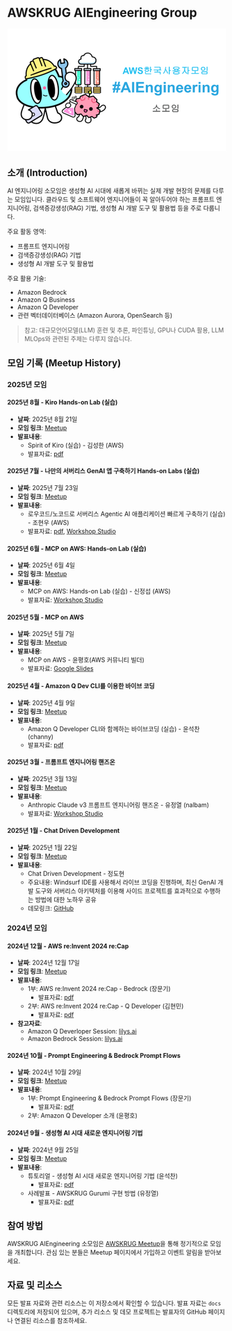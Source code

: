 # AWSKRUG AIEngineering Group

![AWSKRUG AIEngineering Group](./logos/awskrug-aigngineering-2024.png)

## 소개 (Introduction)

AI 엔지니어링 소모임은 생성형 AI 시대에 새롭게 바뀌는 실제 개발 현장의 문제를 다루는 모임입니다. 클라우드 및 소프트웨어 엔지니어들이 꼭 알아두어야 하는 프롬프트 엔지니어링, 검색증강생성(RAG) 기법, 생성형 AI 개발 도구 및 활용법 등을 주로 다룹니다.

주요 활동 영역:
- 프롬프트 엔지니어링
- 검색증강생성(RAG) 기법
- 생성형 AI 개발 도구 및 활용법

주요 활용 기술:
- Amazon Bedrock
- Amazon Q Business
- Amazon Q Developer
- 관련 벡터데이터베이스 (Amazon Aurora, OpenSearch 등)

> 참고: 대규모언어모델(LLM) 훈련 및 추론, 파인튜닝, GPU나 CUDA 활용, LLM MLOps와 관련된 주제는 다루지 않습니다.

## 모임 기록 (Meetup History)

### 2025년 모임

#### 2025년 8월 - Kiro Hands-on Lab (실습)
* **날짜**: 2025년 8월 21일
* **모임 링크**: [Meetup](https://www.meetup.com/awskrug/events/310381376)
* **발표내용**:
  * Spirit of Kiro (실습) - 김성한 (AWS)
  * 발표자료: [pdf](docs/20250821_AWSKRUG_AIENG_KIRO.pdf)

#### 2025년 7월 - 나만의 서버리스 GenAI 앱 구축하기 Hands-on Labs (실습)
* **날짜**: 2025년 7월 23일
* **모임 링크**: [Meetup](https://www.meetup.com/awskrug/events/308422293/)
* **발표내용**:
  * 로우코드/노코드로 서버리스 Agentic AI 애플리케이션 빠르게 구축하기 (실습) - 조현우 (AWS)
  * 발표자료: [pdf](docs/20250723%20AWSKRUG%20-%20GenAI%20Workshop.pdf), [Workshop Studio](https://catalog.us-east-1.prod.workshops.aws/workshops/c8b1983a-a259-462e-bd9e-065668e6ea50/ko-KR)

#### 2025년 6월 - MCP on AWS: Hands-on Lab (실습)
* **날짜**: 2025년 6월 4일
* **모임 링크**: [Meetup](https://www.meetup.com/awskrug/events/307856695/)
* **발표내용**:
  * MCP on AWS: Hands-on Lab (실습) - 신정섭 (AWS)
  * 발표자료: [Workshop Studio](https://catalog.us-east-1.prod.workshops.aws/workshops/4bfd0cd5-45d4-4183-ab13-6992de68d888/ko-KR)

#### 2025년 5월 - MCP on AWS
* **날짜**: 2025년 5월 7일
* **모임 링크**: [Meetup](https://www.meetup.com/awskrug/events/307266851/)
* **발표내용**:
  * MCP on AWS - 윤평호(AWS 커뮤니티 빌더)
  * 발표자료: [Google Slides](https://docs.google.com/presentation/d/e/2PACX-1vQZq0IzZa3eiDlZW5QtshlVLExMBwAucA1PMWr1VRNUCk5wV8JncjIewDdbRqayqE_33LnQLkuWVu4W/pub?slide=id.g3538d9b3fb8_2_228)

#### 2025년 4월 - Amazon Q Dev CLI를 이용한 바이브 코딩
* **날짜**: 2025년 4월 9일
* **모임 링크**: [Meetup](https://www.meetup.com/awskrug/events/306928642/)
* **발표내용**:
  * Amazon Q Developer CLI와 함께하는 바이브코딩 (실습) - 윤석찬 (channy)
  * 발표자료: [pdf](./docs/202504-VibeCoding-Q-CLI.pdf)

#### 2025년 3월 - 프롬프트 엔지니어링 핸즈온
* **날짜**: 2025년 3월 13일
* **모임 링크**: [Meetup](https://www.meetup.com/awskrug/events/306528634/)
* **발표내용**:
  * Anthropic Claude v3 프롬프트 엔지니어링 핸즈온 - 유정열 (nalbam)
  * 발표자료: [Workshop Studio](https://catalog.workshops.aws/prompt-eng-claude3/ko-KR)

#### 2025년 1월 - Chat Driven Development
* **날짜**: 2025년 1월 22일
* **모임 링크**: [Meetup](https://www.meetup.com/awskrug/events/305372486/)
* **발표내용**:
  * Chat Driven Development - 정도현
  * 주요내용: Windsurf IDE를 사용해서 라이브 코딩을 진행하며, 최신 GenAI 개발 도구와 서버리스 아키텍처를 이용해 사이드 프로젝트를 효과적으로 수행하는 방법에 대한 노하우 공유
  * 데모링크: [GitHub](https://github.com/awskrug/aiengineering-demo)

### 2024년 모임

#### 2024년 12월 - AWS re:Invent 2024 re:Cap
* **날짜**: 2024년 12월 17일
* **모임 링크**: [Meetup](https://www.meetup.com/awskrug/events/304519465/)
* **발표내용**:
  * 1부: AWS re:Invent 2024 re:Cap - Bedrock (장문기)
    * 발표자료: [pdf](https://drive.google.com/file/d/1WuoOpuiM34URwqkYNIkZhqsqNyL4jSrv/view?usp=sharing)
  * 2부: AWS re:Invent 2024 re:Cap - Q Developer (김현민)
    * 발표자료: [pdf](https://drive.google.com/file/d/1VtwIJ4AfrTYG2yUe0WGdWlyK-wRsM8UC/view?usp=sharing)
* **참고자료**:
  * Amazon Q Deverloper Session: [lilys.ai](https://lilys.ai/collections/20141)
  * Amazon Bedrock Session: [lilys.ai](https://lilys.ai/collections/21363)

#### 2024년 10월 - Prompt Engineering & Bedrock Prompt Flows
* **날짜**: 2024년 10월 29일
* **모임 링크**: [Meetup](https://www.meetup.com/awskrug/events/303855587/)
* **발표내용**:
  * 1부: Prompt Engineering & Bedrock Prompt Flows (장문기)
    * 발표자료: [pdf](./docs/241029-Prompt-Engineering-and-Bedrock-Prompt-Flows.pdf)
  * 2부: Amazon Q Developer 소개 (윤평호)

#### 2024년 9월 - 생성형 AI 시대 새로운 엔지니어링 기법
* **날짜**: 2024년 9월 25일
* **모임 링크**: [Meetup](https://www.meetup.com/awskrug/events/303205066/)
* **발표내용**:
  * 튜토리얼 - 생성형 AI 시대 새로운 엔지니어링 기법 (윤석찬)
    * 발표자료: [pdf](./docs/240925-AI-Engineering.pdf)
  * 사례발표 - AWSKRUG Gurumi 구현 방법 (유정열)
    * 발표자료: [pdf](./docs/240925-Gurumi-Bot-with-RAG.pdf)

## 참여 방법

AWSKRUG AIEngineering 소모임은 [AWSKRUG Meetup](https://www.meetup.com/awskrug/)을 통해 정기적으로 모임을 개최합니다. 관심 있는 분들은 Meetup 페이지에서 가입하고 이벤트 알림을 받아보세요.

## 자료 및 리소스

모든 발표 자료와 관련 리소스는 이 저장소에서 확인할 수 있습니다. 발표 자료는 `docs` 디렉토리에 저장되어 있으며, 추가 리소스 및 데모 프로젝트는 발표자의 GitHub 페이지나 연결된 리소스를 참조하세요.
